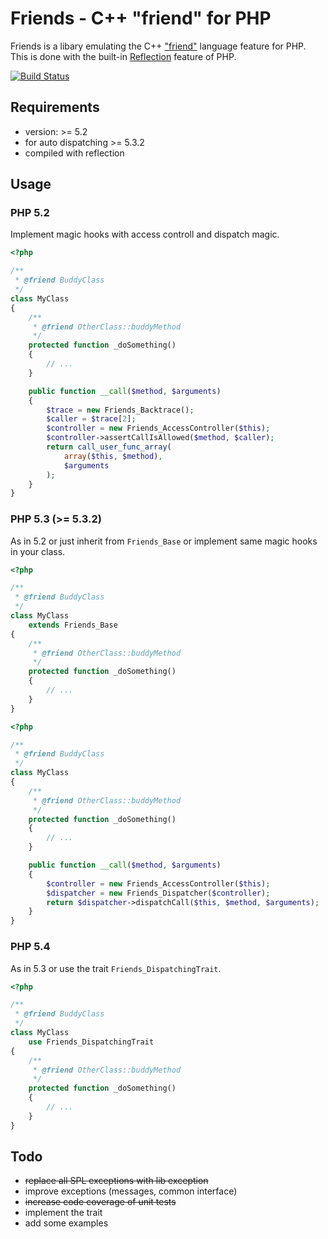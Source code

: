 # Friends - C++ "friend" for PHP
Friends is a libary emulating the C++
["friend"](http://www.parashift.com/c++-faq-lite/friends.html) language feature
for PHP. This is done with the built-in
[Reflection](http://php.net/manual/en/book.reflection.php) feature of PHP.

[![Build Status](https://secure.travis-ci.org/baranga/Friends.png)](http://travis-ci.org/baranga/Friends)


## Requirements
* version: >= 5.2
* for auto dispatching >= 5.3.2
* compiled with reflection

## Usage

### PHP 5.2
Implement magic hooks with access controll and dispatch magic.

```php
<?php

/**
 * @friend BuddyClass
 */
class MyClass
{
    /**
     * @friend OtherClass::buddyMethod
     */
    protected function _doSomething()
    {
        // ...
    }

    public function __call($method, $arguments)
    {
        $trace = new Friends_Backtrace();
        $caller = $trace[2];
        $controller = new Friends_AccessController($this);
        $controller->assertCallIsAllowed($method, $caller);
        return call_user_func_array(
            array($this, $method),
            $arguments
        );
    }
}
```

### PHP 5.3 (>= 5.3.2)
As in 5.2 or just inherit from `Friends_Base` or implement same magic hooks in
your class.

```php
<?php

/**
 * @friend BuddyClass
 */
class MyClass
    extends Friends_Base
{
    /**
     * @friend OtherClass::buddyMethod
     */
    protected function _doSomething()
    {
        // ...
    }
}
```

```php
<?php

/**
 * @friend BuddyClass
 */
class MyClass
{
    /**
     * @friend OtherClass::buddyMethod
     */
    protected function _doSomething()
    {
        // ...
    }

    public function __call($method, $arguments)
    {
        $controller = new Friends_AccessController($this);
        $dispatcher = new Friends_Dispatcher($controller);
        return $dispatcher->dispatchCall($this, $method, $arguments);
    }
}
```

### PHP 5.4
As in 5.3 or use the trait `Friends_DispatchingTrait`.

```php
<?php

/**
 * @friend BuddyClass
 */
class MyClass
    use Friends_DispatchingTrait
{
    /**
     * @friend OtherClass::buddyMethod
     */
    protected function _doSomething()
    {
        // ...
    }
}
```

## Todo
* ~~replace all SPL exceptions with lib exception~~
* improve exceptions (messages, common interface)
* ~~increase code coverage of unit tests~~
* implement the trait
* add some examples
